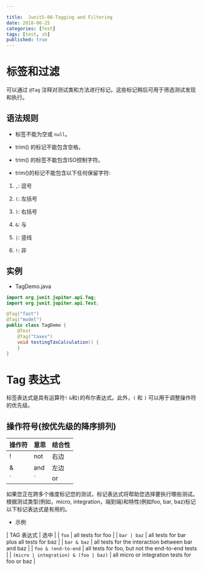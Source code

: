 ```yaml
---

title:  Junit5-08-Tagging and Filtering
date: 2018-06-25
categories: [Test]
tags: [test, sh]
published: true
---
```


# 标签和过滤

可以通过 `@Tag` 注释对测试类和方法进行标记。这些标记稍后可用于筛选测试发现和执行。

## 语法规则

- 标签不能为空或 `null`。

- trim() 的标记不能包含空格。

- trim() 的标签不能包含ISO控制字符。

- trim()的标记不能包含以下任何保留字符:

1. `,`: 逗号

2. `(`: 左括号

3. `)`: 右括号

4. `&`: 与

5. `|`: 竖线

6. `!`: 非

## 实例

- TagDemo.java

```java
import org.junit.jupiter.api.Tag;
import org.junit.jupiter.api.Test;

@Tag("fast")
@Tag("model")
public class TagDemo {
    @Test
    @Tag("taxes")
    void testingTaxCalculation() {
    }
}
```

# Tag 表达式

标签表达式是具有运算符`!` `&`和`|`的布尔表达式。此外，`(` 和 `)` 可以用于调整操作符的优先级。

## 操作符号(按优先级的降序排列)

| 操作符 |	意思 | 结合性 | 
|:---|:---|:---|
| ! | not | 右边 |
| & | and | 左边 |
| `|` | or | 左边 |

如果您正在跨多个维度标记您的测试，标记表达式将帮助您选择要执行哪些测试。
根据测试类型(例如，micro, integration，端到端)和特性(例如foo, bar, baz)标记以下标记表达式是有用的。

- 示例

| TAG 表达式 | 选中 |
| `foo` | all tests for foo |
| `bar | baz` | all tests for bar plus all tests for baz |
| `bar & baz` | all tests for the interaction between bar and baz |
| `foo & !end-to-end` | all tests for foo, but not the end-to-end tests |
| `(micro | integration) & (foo | baz)` | all micro or integration tests for foo or baz |



















